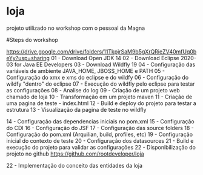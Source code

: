 # loja
projeto utilizado no workshop com o pessoal da Magna

#Steps do workshop

https://drive.google.com/drive/folders/11TkpjrSaM9b5gXrQRieZV40mfUq0beYy?usp=sharing
01 - Download Open JDK 14
02 - Download Eclipse 2020-03 for Java EE Developers
03 - Download Wildfly 19
04 - Configuração das variáveis de ambiente JAVA_HOME, JBOSS_HOME e PATH
05 - Configuração do xmx e xms do eclipse e do wildfy
06 - Configuração do wildfy "dentro" do eclipse
07 - Execução do wildfly pelo eclipse para testar as configurações
08 - Analise do log
09 - Criação de um projeto web chamado de loja
10 - Transformação em um projeto maven
11 - Criação de uma pagina de teste - index.html
12 - Build e deploy do projeto para testar a estrutura
13 - Visualização da pagina de teste no wildfly

14 - Configuração das dependencias iniciais no pom.xml
15 - Configuração do CDI
16 - Configuração do JSF
17 - Configuração das source folders
18 - Configuração do pom.xml (Arquilian, build, profiles, etc)
19 - Configuração inicial do contexto de teste
20 - Configuração dos datasources
21 - Build e execução do projeto para validar as configurações
22 - Disponibilização do projeto no github https://github.com/rootdeveloper/loja

22 - Implementação do conceito das entidades da loja

